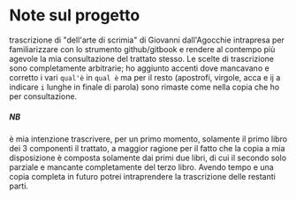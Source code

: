 # Note sul progetto

trascrizione di "dell'arte di scrimia" di Giovanni dall'Agocchie intrapresa per
familiarizzare con lo strumento github/gitbook e rendere al contempo più agevole
la mia consultazione del trattato stesso.
Le scelte di trascrizione sono completamente arbitrarie; ho aggiunto accenti
dove mancavano e corretto i vari `qual'è` in `qual è` ma per il resto
\(apostrofi, virgole, acca e ij a indicare `i` lunghe in finale di parola\) sono
rimaste come nella copia che ho per consultazione.

##### **NB**
è mia intenzione trascrivere, per un primo momento, solamente il primo libro dei
3 componenti il trattato, a maggior ragione per il fatto che la copia a mia
disposizione è composta solamente dai primi due libri, di cui il secondo solo
parziale e mancante completamente del terzo libro. Avendo tempo e una copia
completa in futuro potrei intraprendere la trascrizione delle restanti parti.
